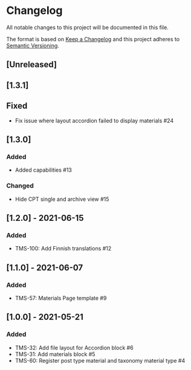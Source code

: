 # Changelog
All notable changes to this project will be documented in this file.

The format is based on [Keep a Changelog][keep-changelog]
and this project adheres to [Semantic Versioning][semver].

## [Unreleased]

## [1.3.1]

## Fixed
- Fix issue where layout accordion failed to display materials #24

## [1.3.0]

### Added

- Added capabilities #13

### Changed

- Hide CPT single and archive view #15

## [1.2.0] - 2021-06-15

### Added

- TMS-100: Add Finnish translations #12

## [1.1.0] - 2021-06-07

### Added

- TMS-57: Materials Page template #9

## [1.0.0] - 2021-05-21

### Added

- TMS-32: Add file layout for Accordion block #6
- TMS-31: Add materials block #5
- TMS-60: Register post type material and taxonomy material type #4


[keep-changelog]: http://keepachangelog.com/en/1.0.0/
[semver]: http://semver.org/spec/v2.0.0.html
